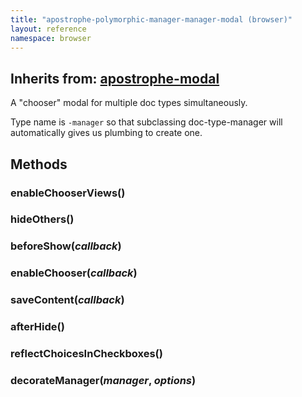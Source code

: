 ```yaml
---
title: "apostrophe-polymorphic-manager-manager-modal (browser)"
layout: reference
namespace: browser
---
```

## Inherits from: [apostrophe-modal](../apostrophe-modal/browser-apostrophe-modal.html)
A "chooser" modal for multiple doc types simultaneously.

Type name is `-manager` so that subclassing doc-type-manager will
automatically gives us plumbing to create one.


## Methods
### enableChooserViews()

### hideOthers()

### beforeShow(*callback*)

### enableChooser(*callback*)

### saveContent(*callback*)

### afterHide()

### reflectChoicesInCheckboxes()

### decorateManager(*manager*, *options*)

